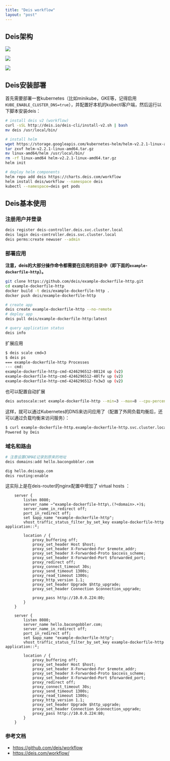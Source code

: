 ```yaml
---
title: "Deis workflow"
layout: "post"
---
```


## Deis架构

![](https://deis.com/docs/workflow/diagrams/Workflow_Overview.png)

![](https://deis.com/docs/workflow/diagrams/Workflow_Detail.png)

![](https://deis.com/docs/workflow/diagrams/Application_Layout.png)

## Deis安装部署

首先需要部署一套kubernetes（比如minikube，GKE等，记得启用`KUBE_ENABLE_CLUSTER_DNS=true`），并配置好本机的kubectl客户端，然后运行以下脚本安装deis：

```sh
# install deis v2 (workflow)
curl -sSL http://deis.io/deis-cli/install-v2.sh | bash
mv deis /usr/local/bin/

# install helm
wget https://storage.googleapis.com/kubernetes-helm/helm-v2.2.1-linux-amd64.tar.gz
tar zxvf helm-v2.2.1-linux-amd64.tar.gz
mv linux-amd64/helm /usr/local/bin/
rm -rf linux-amd64 helm-v2.2.1-linux-amd64.tar.gz
helm init

# deploy helm components
helm repo add deis https://charts.deis.com/workflow
helm install deis/workflow --namespace deis
kubectl --namespace=deis get pods
```

## Deis基本使用

### 注册用户并登录

```sh
deis register deis-controller.deis.svc.cluster.local
deis login deis-controller.deis.svc.cluster.local
deis perms:create newuser --admin
```

### 部署应用

**注意，deis的大部分操作命令都需要在应用的目录中（即下面的`example-dockerfile-http`）。**

```sh
git clone https://github.com/deis/example-dockerfile-http.git
cd example-dockerfile-http
docker build -t deis/example-dockerfile-http .
docker push deis/example-dockerfile-http

# create app
deis create example-dockerfile-http --no-remote
# deploy app
deis pull deis/example-dockerfile-http:latest

# query application status
deis info
```

扩展应用

```sh
$ deis scale cmd=3
$ deis ps
=== example-dockerfile-http Processes
--- cmd:
example-dockerfile-http-cmd-4246296512-08124 up (v2)
example-dockerfile-http-cmd-4246296512-40lfv up (v2)
example-dockerfile-http-cmd-4246296512-fx3w3 up (v2)
```

也可以配置自动扩展

```sh
deis autoscale:set example-dockerfile-http --min=3 --max=8 --cpu-percent=75
```

这样，就可以通过Kubernetes的DNS来访问应用了（配置了外网负载均衡后，还可以通过负载均衡来访问服务）：

```sh
$ curl example-dockerfile-http.example-dockerfile-http.svc.cluster.local
Powered by Deis
```

### 域名和路由

```sh
# 注意设置CNMAE记录到原来的地址
deis domains:add hello.bacongobbler.com

dig hello.deisapp.com
deis routing:enable
```

这实际上是在deis-router的nginx配置中增加了 virtual hosts ：

```
    server {
        listen 8080;
        server_name ~^example-dockerfile-http\.(?<domain>.+)$;
        server_name_in_redirect off;
        port_in_redirect off;
        set $app_name "example-dockerfile-http";
        vhost_traffic_status_filter_by_set_key example-dockerfile-http application::*;

        location / {
            proxy_buffering off;
            proxy_set_header Host $host;
            proxy_set_header X-Forwarded-For $remote_addr;
            proxy_set_header X-Forwarded-Proto $access_scheme;
            proxy_set_header X-Forwarded-Port $forwarded_port;
            proxy_redirect off;
            proxy_connect_timeout 30s;
            proxy_send_timeout 1300s;
            proxy_read_timeout 1300s;
            proxy_http_version 1.1;
            proxy_set_header Upgrade $http_upgrade;
            proxy_set_header Connection $connection_upgrade;

            proxy_pass http://10.0.0.224:80;
        }
    }

    server {
        listen 8080;
        server_name hello.bacongobbler.com;
        server_name_in_redirect off;
        port_in_redirect off;
        set $app_name "example-dockerfile-http";
        vhost_traffic_status_filter_by_set_key example-dockerfile-http application::*;

        location / {
            proxy_buffering off;
            proxy_set_header Host $host;
            proxy_set_header X-Forwarded-For $remote_addr;
            proxy_set_header X-Forwarded-Proto $access_scheme;
            proxy_set_header X-Forwarded-Port $forwarded_port;
            proxy_redirect off;
            proxy_connect_timeout 30s;
            proxy_send_timeout 1300s;
            proxy_read_timeout 1300s;
            proxy_http_version 1.1;
            proxy_set_header Upgrade $http_upgrade;
            proxy_set_header Connection $connection_upgrade;
            proxy_pass http://10.0.0.224:80;
        }
    }
```

### 参考文档

- https://github.com/deis/workflow
- https://deis.com/workflow/

